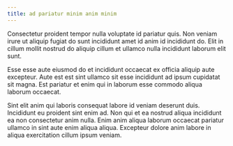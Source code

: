 ```yaml
---
title: ad pariatur minim anim minim
---
```


Consectetur proident tempor nulla voluptate id pariatur quis. Non veniam irure ut aliquip fugiat do sunt incididunt amet id anim id incididunt do. Elit in cillum mollit nostrud do aliquip cillum et ullamco nulla incididunt laborum elit sunt.

Esse esse aute eiusmod do et incididunt occaecat ex officia aliquip aute excepteur. Aute est est sint ullamco sit esse incididunt ad ipsum cupidatat sit magna. Est pariatur et enim qui in laborum esse commodo aliqua laborum occaecat.

Sint elit anim qui laboris consequat labore id veniam deserunt duis. Incididunt eu proident sint enim ad. Non qui et ea nostrud aliqua incididunt ea non consectetur anim nulla. Enim anim aliqua laborum occaecat pariatur ullamco in sint aute enim aliqua aliqua. Excepteur dolore anim labore in aliqua exercitation cillum ipsum veniam.